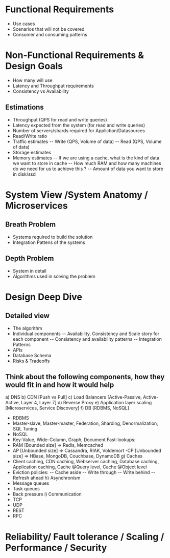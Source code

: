 # Functional Requirements
- Use cases
- Scenarios that will not be covered 
- Consumer and consuming patterns

# Non-Functional Requirements & Design Goals
- How many will use
- Latency and Throughput requirements
- Consistency vs Availability

## Estimations
- Throughput (QPS for read and write queries)
- Latency expected from the system (for read and write queries)
- Number of servers/shards required for Appliction/Datasources
- Read/Write ratio
- Traffic estimates
-- Write (QPS, Volume of data)
-- Read  (QPS, Volume of data)
- Storage estimates
- Memory estimates
-- If we are using a cache, what is the kind of data we want to store in cache
-- How much RAM and how many machines do we need for us to achieve this ? 
-- Amount of data you want to store in disk/ssd

# System View /System Anatomy / Microservices
## Breath Problem
- Systems required to build the solution
- Integration Pattens of the systems
## Depth Problem
- System in detail
- Algorithms used in solving the problem


# Design Deep Dive
## Detailed view
- The algorithm
- Individual components
-- Availability, Consistency and Scale story for each component
-- Consistency and availability patterns 
-- Integration Patterns
- APIs
- Database Schema
- Risks & Tradeoffs
## Think about the following components, how they would fit in and how it would help
a) DNS
b) CDN [Push vs Pull]
c) Load Balancers [Active-Passive, Active-Active, Layer 4, Layer 7]
d) Reverse Proxy
e) Application layer scaling [Microservices, Service Discovery]
f) DB [RDBMS, NoSQL]
- RDBMS
- Master-slave, Master-master, Federation, Sharding, Denormalization, SQL Tuning
- NoSQL
- Key-Value, Wide-Column, Graph, Document
Fast-lookups:
- RAM  [Bounded size] => Redis, Memcached
- AP [Unbounded size] => Cassandra, RIAK, Voldemort
-CP [Unbounded size] => HBase, MongoDB, Couchbase, DynamoDB
g) Caches
- Client caching, CDN caching, Webserver caching, Database caching, Application caching, Cache @Query level, Cache @Object level
- Eviction policies:
-- Cache aside
-- Write through
-- Write behind
-- Refresh ahead
h) Asynchronism
- Message queues
- Task queues
- Back pressure
i) Communication
- TCP
- UDP
- REST
- RPC
# Reliability/ Fault tolerance / Scaling / Performance / Security 